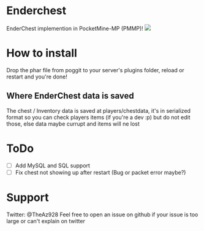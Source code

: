 # Enderchest
EnderChest implemention in PocketMine-MP (PMMP)!
[![](https://poggit.pmmp.io/shield.approved/EnderChest)](https://poggit.pmmp.io/p/EnderChest)

# How to install
Drop the phar file from poggit to your server's plugins folder, reload  or restart and you're done!

## Where EnderChest data is saved
The chest / Inventory data is saved at players/chestdata, it's in serialized format so you can check players items (if you're a dev :p) but do not edit those, else data maybe currupt and items will ne lost

# ToDo
- [ ] Add MySQL and SQL support
- [ ] Fix chest not showing up after restart (Bug or packet error maybe?)

# Support
Twitter: @TheAz928
Feel free to open an issue on github if your issue is too large or can't explain on twitter

